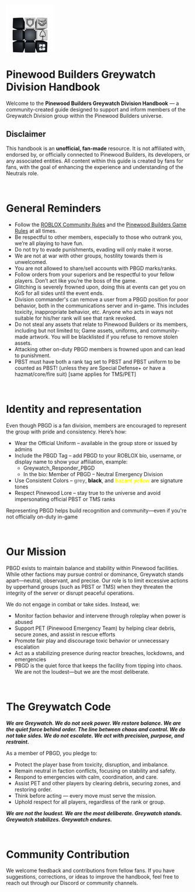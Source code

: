 <img alt="PBGD handbook logo" src="./pbgd-handbook.png" style="width:26%;">

# Pinewood Builders Greywatch Division Handbook 

Welcome to the **Pinewood Builders Greywatch Division Handbook** — a community-created guide designed to support and inform members of the Greywatch Division group within the Pinewood Builders universe.

## Disclaimer
This handbook is an **unofficial, fan-made** resource. It is not affiliated with, endorsed by, or officially connected to Pinewood Builders, its developers, or any associated entities. All content within this guide is created by fans for fans, with the goal of enhancing the experience and understanding of the Neutrals role.

<br>

# General Reminders
* Follow the [ROBLOX Community Rules](https://en.help.roblox.com/hc/en-us/articles/203313410-Roblox-Community-Standards) and the [Pinewood Builders Game Rules](https://devforum.roblox.com/t/pinewood-builders-game-rules/907637) at all times.
* Be respectful to other members, especially to those who outrank you, we’re all playing to have fun.
* Do not try to evade punishments, evading will only make it worse.
* We are not at war with other groups, hostility towards them is unwelcomed.
* You are not allowed to share/sell accounts with PBGD marks/ranks.
* Follow orders from your superiors and be respectful to your fellow players. Don’t act like you’re the boss of the game.
* Glitching is severely frowned upon, doing this at events can get you on KoS for all sides until the event ends.
* Division commander's can remove a user from a PBGD position for poor behavior, both in the communications server and in-game. This includes toxicity, inappropriate behavior, etc. Anyone who acts in ways not suitable for his/her rank will see that rank revoked.
* Do not steal any assets that relate to Pinewood Builders or its members, including but not limited to; Game assets, uniforms, and community-made artwork. You will be blacklisted if you refuse to remove stolen assets.
* Attacking other on-duty PBGD members is frowned upon and can lead to punishment.
* PBST must have both a rank tag set to PBST and PBST uniform to be counted as PBST! (unless they are Special Defense+ or have a hazmat/core/fire suit) [same applies for TMS/PET] 

<br>

# Identity and representation

Even though PBGD is a fan division, members are encouraged to represent the group with pride and consistency. Here’s how:
* Wear the Official Uniform – available in the group store or issued by admins
* Include the PBGD Tag – add PBGD to your ROBLOX bio, username, or display name to show your affiliation, example:
    * Greywatch_Responder_PBGD
    * In the bio: Member of PBGD – Neutral Emergency Division
* Use Consistent Colors – <span style="background-color: white;color: grey;">**grey**</span>, <span style="background-color: white; color: black;">**black**</span>, and <span style="color: yellow;">**hazard yellow**</span> are signature tones
* Respect Pinewood Lore – stay true to the universe and avoid impersonating official PBST or TMS ranks

Representing PBGD helps build recognition and community—even if you're not officially on-duty in-game

<br>

# Our Mission

PBGD exists to maintain balance and stability within Pinewood facilities. While other factions may pursue control or dominance, Greywatch stands apart—neutral, observant, and precise. Our role is to limit excessive actions by upperhand groups (such as PBST or TMS) when they threaten the integrity of the server or disrupt peaceful operations.

We do not engage in combat or take sides. Instead, we:
* Monitor faction behavior and intervene through roleplay when power is abused
* Support PET (Pinewood Emergency Team) by helping clear debris, secure zones, and assist in rescue efforts
* Promote fair play and discourage toxic behavior or unnecessary escalation
* Act as a stabilizing presence during reactor breaches, lockdowns, and emergencies
* PBGD is the quiet force that keeps the facility from tipping into chaos. We are not the loudest—but we are the most deliberate.


<br>

# The Greywatch Code
**_We are Greywatch. We do not seek power. We restore balance. We are the quiet force behind order. The line between chaos and control. We do not take sides. We do not escalate. We act with precision, purpose, and restraint._**

As a member of PBGD, you pledge to:
* Protect the player base from toxicity, disruption, and imbalance.
* Remain neutral in faction conflicts, focusing on stability and safety.
* Respond to emergencies with calm, coordination, and care.
* Assist PET and other players by clearing debris, securing zones, and restoring order.
* Think before acting — every move must serve the mission.
* Uphold respect for all players, regardless of the rank or group.

**_We are not the loudest. We are the most deliberate. Greywatch stands. Greywatch stabilizes. Greywatch endures._**

<br>

# Community Contribution
We welcome feedback and contributions from fellow fans. If you have suggestions, corrections, or ideas to improve the handbook, feel free to reach out through our Discord or community channels.

